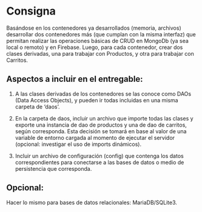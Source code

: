 # Consigna

Basándose en los contenedores ya desarrollados (memoria, archivos) desarrollar dos contenedores más (que cumplan con la misma interfaz) que permitan realizar las operaciones básicas de CRUD en MongoDb (ya sea local o remoto) y en Firebase. Luego, para cada contenedor, crear dos clases derivadas, una para trabajar con Productos, y otra para trabajar con Carritos.

## Aspectos a incluir en el entregable:

1. A las clases derivadas de los contenedores se las conoce como DAOs (Data Access Objects), y pueden ir todas incluidas en una misma carpeta de ‘daos’.

2. En la carpeta de daos, incluir un archivo que importe todas las clases y exporte una instancia de dao de productos y una de dao de carritos, según corresponda. Esta decisión se tomará en base al valor de una variable de entorno cargada al momento de ejecutar el servidor (opcional: investigar el uso de imports dinámicos).

3. Incluir un archivo de configuración (config) que contenga los datos correspondientes para conectarse a las bases de datos o medio de persistencia que corresponda.

## Opcional:

Hacer lo mismo para bases de datos relacionales: MariaDB/SQLite3.
